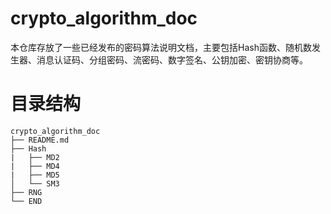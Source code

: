 # crypto_algorithm_doc
本仓库存放了一些已经发布的密码算法说明文档，主要包括Hash函数、随机数发生器、消息认证码、分组密码、流密码、数字签名、公钥加密、密钥协商等。
# 目录结构
```
crypto_algorithm_doc
├── README.md                                     
├── Hash                                    
|   ├── MD2                                      
|   ├── MD4                              
|   ├── MD5                                        
│   └── SM3                              
├── RNG
└── END
```
